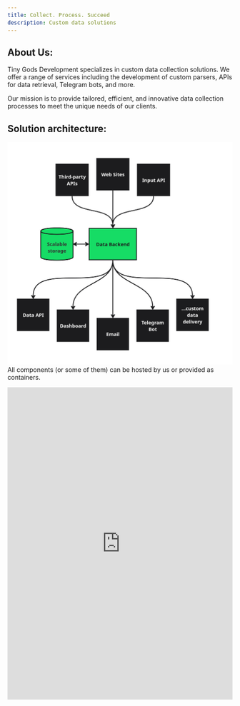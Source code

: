```yaml
---
title: Collect. Process. Succeed
description: Custom data solutions
---
```


## About Us:

Tiny Gods Development specializes in custom data collection solutions. We offer a range of services including the development of custom parsers, APIs for data retrieval, Telegram bots, and more.

Our mission is to provide tailored, efficient, and innovative data collection processes to meet the unique needs of our clients.

## Solution architecture:
![Solution architecture](/images/SA-en.jpg)
All components (or some of them) can be hosted by us or provided as containers. 

<iframe class="airtable-embed" src="https://airtable.com/embed/appnzmRUtyRqKiKbK/pag16Kca2u6AjOXiT/form" frameborder="0" onmousewheel="" width="100%" height="700" style="background: transparent; border: 0px solid #ccc;"></iframe>
